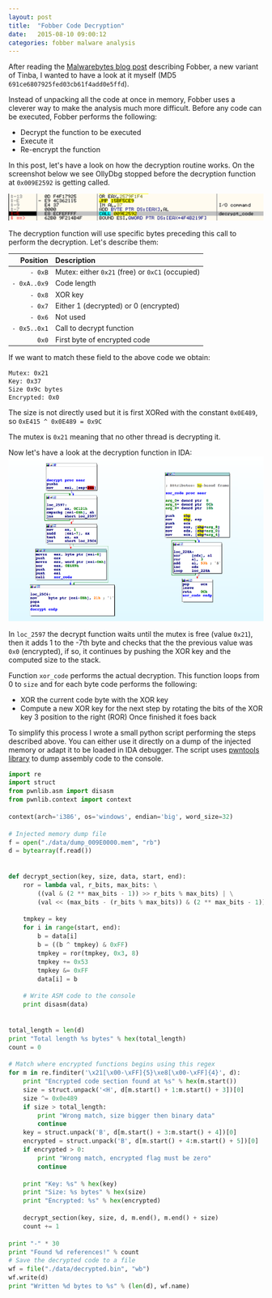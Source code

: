 ```yaml
---
layout: post
title:  "Fobber Code Decryption"
date:   2015-08-10 09:00:12
categories: fobber malware analysis
---
```


After reading the [Malwarebytes blog post](https://blog.malwarebytes.org/intelligence/2015/06/elusive-hanjuan-ek-caught-in-new-malvertising-campaign/) describing Fobber, a new variant of Tinba, I wanted to have a look at it myself (MD5 `691ce6807925fed03cb61f4add0e5ffd`).

Instead of unpacking all the code at once in memory, Fobber uses a cleverer way to make the analysis much more difficult. Before any code can be executed, Fobber performs the following:

* Decrypt the function to be executed
* Execute it
* Re-encrypt the function

In this post, let's have a look on how the decryption routine works.
On the screenshot below we see OllyDbg stopped before the decryption function at `0x009E2592` is getting called.

![OllyDbg call to decrypt function](/imgs/ollydbg_decrypt_view.png)

The decryption function will use specific bytes preceding this call to perform the decryption. Let's describe them:

| Position      |   Description   |
| -----------------: |   :------------------ |
| `- 0xB`     | Mutex: either `0x21` (free) or `0xC1` (occupied)
| `- 0xA..0x9`  | Code length |
| `- 0x8`     | XOR key |
| `- 0x7`     | Either 1 (decrypted) or 0 (encrypted)   |
| `- 0x6`| Not used |
| `- 0x5..0x1`  | Call to decrypt function  |
| `0x0`     | First byte of encrypted code |


If we want to match these field to the above code we obtain:

```
Mutex: 0x21
Key: 0x37
Size 0x9c bytes
Encrypted: 0x0
```

The size is not directly used but it is first XORed with the constant `0x0E489`, so `0xE415 ^ 0x0E489 = 0x9C`

The mutex is `0x21` meaning that no other thread is decrypting it.

Now let's have a look at the decryption function in IDA:
![OllyDbg call to decrypt function](/imgs/ida_decrypt.png)

In `loc_2597` the decrypt function waits until the mutex is free (value `0x21`), then it adds 1 to the -7th byte and checks that the the previous value was `0x0` (encrypted), if so, it continues by pushing the XOR key and the computed size to the stack.

Function `xor_code` performs the actual decryption.
This function loops from 0 to `size` and for each byte code performs the following:
* XOR the current code byte with the XOR key
* Compute a new XOR key for the next step by rotating the bits of the XOR key 3 position to the right (ROR)
Once finished it foes back

To simplify this process I wrote a small python script performing the steps described above. You can either use it directly on a dump of the injected memory or adapt it to be loaded in IDA debugger. The script uses [pwntools library](https://github.com/Gallopsled/pwntools) to dump assembly code to the console.

```python
import re
import struct
from pwnlib.asm import disasm
from pwnlib.context import context

context(arch='i386', os='windows', endian='big', word_size=32)

# Injected memory dump file
f = open("./data/dump_009E0000.mem", "rb")
d = bytearray(f.read())


def decrypt_section(key, size, data, start, end):
    ror = lambda val, r_bits, max_bits: \
        ((val & (2 ** max_bits - 1)) >> r_bits % max_bits) | \
        (val << (max_bits - (r_bits % max_bits)) & (2 ** max_bits - 1))

    tmpkey = key
    for i in range(start, end):
        b = data[i]
        b = ((b ^ tmpkey) & 0xFF)
        tmpkey = ror(tmpkey, 0x3, 8)
        tmpkey += 0x53
        tmpkey &= 0xFF
        data[i] = b

    # Write ASM code to the console
    print disasm(data)


total_length = len(d)
print "Total length %s bytes" % hex(total_length)
count = 0

# Match where encrypted functions begins using this regex
for m in re.finditer('\x21[\x00-\xFF]{5}\xe8[\x00-\xFF]{4}', d):
    print "Encrypted code section found at %s" % hex(m.start())
    size = struct.unpack('<H', d[m.start() + 1:m.start() + 3])[0]
    size ^= 0x0e489
    if size > total_length:
        print "Wrong match, size bigger then binary data"
        continue
    key = struct.unpack('B', d[m.start() + 3:m.start() + 4])[0]
    encrypted = struct.unpack('B', d[m.start() + 4:m.start() + 5])[0]
    if encrypted > 0:
        print "Wrong match, encrypted flag must be zero"
        continue

    print "Key: %s" % hex(key)
    print "Size: %s bytes" % hex(size)
    print "Encrypted: %s" % hex(encrypted)

    decrypt_section(key, size, d, m.end(), m.end() + size)
    count += 1

print "-" * 30
print "Found %d references!" % count
# Save the decrypted code to a file
wf = file("./data/decrypted.bin", "wb")
wf.write(d)
print "Written %d bytes to %s" % (len(d), wf.name)
```
